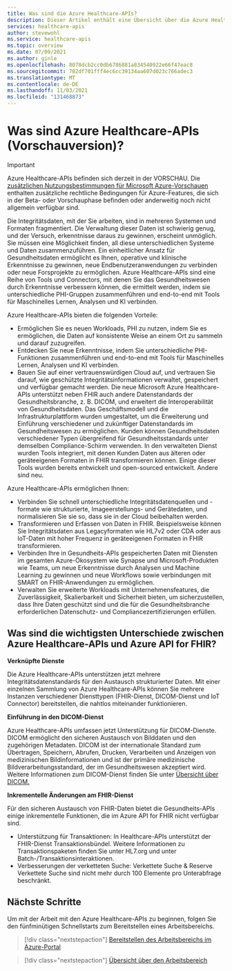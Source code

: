 ```yaml
---
title: Was sind die Azure Healthcare-APIs?
description: Dieser Artikel enthält eine Übersicht über die Azure Healthcare-APIs.
services: healthcare-apis
author: stevewohl
ms.service: healthcare-apis
ms.topic: overview
ms.date: 07/09/2021
ms.author: ginle
ms.openlocfilehash: 8078dcb2cc0db6786881a834540922e66f47eac8
ms.sourcegitcommit: 702df701fff4ec6cc39134aa607d023c766adec3
ms.translationtype: MT
ms.contentlocale: de-DE
ms.lasthandoff: 11/03/2021
ms.locfileid: "131468873"
---
```

# <a name="what-is-azure-healthcare-apis-preview"></a>Was sind Azure Healthcare-APIs (Vorschauversion)?

> [!IMPORTANT]
> Azure Healthcare-APIs befinden sich derzeit in der VORSCHAU. Die [zusätzlichen Nutzungsbestimmungen für Microsoft Azure-Vorschauen](https://azure.microsoft.com/support/legal/preview-supplemental-terms/) enthalten zusätzliche rechtliche Bedingungen für Azure-Features, die sich in der Beta- oder Vorschauphase befinden oder anderweitig noch nicht allgemein verfügbar sind.

Die Integritätsdaten, mit der Sie arbeiten, sind in mehreren Systemen und Formaten fragmentiert. Die Verwaltung dieser Daten ist schwierig genug, und der Versuch, erkenntnisse daraus zu gewinnen, erscheint unmöglich. Sie müssen eine Möglichkeit finden, all diese unterschiedlichen Systeme und Daten zusammenzuführen. Ein einheitlicher Ansatz für Gesundheitsdaten ermöglicht es Ihnen, operative und klinische Erkenntnisse zu gewinnen, neue Endbenutzeranwendungen zu verbinden oder neue Forsprojekte zu ermöglichen. Azure Healthcare-APIs sind eine Reihe von Tools und Connectors, mit denen Sie das Gesundheitswesen durch Erkenntnisse verbessern können, die ermittelt werden, indem sie unterschiedliche PHI-Gruppen zusammenführen und end-to-end mit Tools für Maschinelles Lernen, Analysen und KI verbinden.

Azure Healthcare-APIs bieten die folgenden Vorteile:
* Ermöglichen Sie es neuen Workloads, PHI zu nutzen, indem Sie es ermöglichen, die Daten auf konsistente Weise an einem Ort zu sammeln und darauf zuzugreifen.
* Entdecken Sie neue Erkenntnisse, indem Sie unterschiedliche PHI-Funktionen zusammenführen und end-to-end mit Tools für Maschinelles Lernen, Analysen und KI verbinden.
* Bauen Sie auf einer vertrauenswürdigen Cloud auf, und vertrauen Sie darauf, wie geschützte Integritätsinformationen verwaltet, gespeichert und verfügbar gemacht werden.
Die neue Microsoft Azure Healthcare-APIs unterstützt neben FHIR auch andere Datenstandards der Gesundheitsbranche, z. B. DICOM, und erweitert die Interoperabilität von Gesundheitsdaten. Das Geschäftsmodell und die Infrastrukturplattform wurden umgestaltet, um die Erweiterung und Einführung verschiedener und zukünftiger Datenstandards im Gesundheitswesen zu ermöglichen. Kunden können Gesundheitsdaten verschiedener Typen übergreifend für Gesundheitsstandards unter demselben Compliance-Schirm verwenden. In den verwalteten Dienst wurden Tools integriert, mit denen Kunden Daten aus älteren oder geräteeigenen Formaten in FHIR transformieren können. Einige dieser Tools wurden bereits entwickelt und open-sourced entwickelt. Andere sind neu.

Azure Healthcare-APIs ermöglichen Ihnen: 
* Verbinden Sie schnell unterschiedliche Integritätsdatenquellen und -formate wie strukturierte, Imageerstellungs- und Gerätedaten, und normalisieren Sie sie so, dass sie in der Cloud beibehalten werden.
* Transformieren und Erfassen von Daten in FHIR. Beispielsweise können Sie Integritätsdaten aus Legacyformaten wie HL7v2 oder CDA oder aus IoT-Daten mit hoher Frequenz in geräteeigenen Formaten in FHIR transformieren.
* Verbinden Ihre in Gesundheits-APIs gespeicherten Daten mit Diensten im gesamten Azure-Ökosystem wie Synapse und Microsoft-Produkten wie Teams, um neue Erkenntnisse durch Analysen und Machine Learning zu gewinnen und neue Workflows sowie verbindungen mit SMART on FHIR-Anwendungen zu ermöglichen.
* Verwalten Sie erweiterte Workloads mit Unternehmensfeatures, die Zuverlässigkeit, Skalierbarkeit und Sicherheit bieten, um sicherzustellen, dass Ihre Daten geschützt sind und die für die Gesundheitsbranche erforderlichen Datenschutz- und Compliancezertifizierungen erfüllen.


## <a name="what-are-the-key-differences-between-azure-healthcare-apis-and-azure-api-for-fhir"></a>Was sind die wichtigsten Unterschiede zwischen Azure Healthcare-APIs und Azure API for FHIR?

**Verknüpfte Dienste**

Die Azure Healthcare-APIs unterstützen jetzt mehrere Integritätsdatenstandards für den Austausch strukturierter Daten. Mit einer einzelnen Sammlung von Azure Healthcare-APIs können Sie mehrere Instanzen verschiedener Diensttypen (FHIR-Dienst, DICOM-Dienst und IoT Connector) bereitstellen, die nahtlos miteinander funktionieren.

**Einführung in den DICOM-Dienst**

Azure Healthcare-APIs umfassen jetzt Unterstützung für DICOM-Dienste. DICOM ermöglicht den sicheren Austausch von Bilddaten und den zugehörigen Metadaten. DICOM ist der internationale Standard zum Übertragen, Speichern, Abrufen, Drucken, Verarbeiten und Anzeigen von medizinischen Bildinformationen und ist der primäre medizinische Bildverarbeitungsstandard, der im Gesundheitswesen akzeptiert wird. Weitere Informationen zum DICOM-Dienst finden Sie unter [Übersicht über DICOM.](./dicom/dicom-services-overview.md)

**Inkrementelle Änderungen am FHIR-Dienst**

Für den sicheren Austausch von FHIR-Daten bietet die Gesundheits-APIs einige inkrementelle Funktionen, die im Azure API for FHIR nicht verfügbar sind. 
* Unterstützung für Transaktionen: In Healthcare-APIs unterstützt der FHIR-Dienst Transaktionsbündel. Weitere Informationen zu Transaktionspaketen finden Sie unter HL7.org und unter Batch-/Transaktionsinteraktionen.
* Verbesserungen der verketteten Suche: Verkettete Suche & Reserve Verkettete Suche sind nicht mehr durch 100 Elemente pro Unterabfrage beschränkt.


## <a name="next-steps"></a>Nächste Schritte

Um mit der Arbeit mit den Azure Healthcare-APIs zu beginnen, folgen Sie den fünfminütigen Schnellstarts zum Bereitstellen eines Arbeitsbereichs.

> [!div class="nextstepaction"]
> [Bereitstellen des Arbeitsbereichs im Azure-Portal](healthcare-apis-quickstart.md)

> [!div class="nextstepaction"]
> [Übersicht über den Arbeitsbereich](workspace-overview.md)
